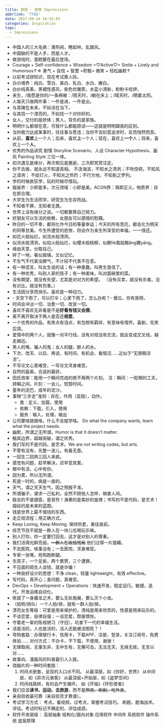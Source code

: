 ```yaml
---
title: 感悟 - 感想 Impressions
abbrlink: '7742'
date: 2017-09-24 16:52:03
categories: Inspiration
tags:
  - Impressions
---
```


- 中国人的三大毛病：凑热闹，瞎起哄，乱跟风。
- 中国缺的不是人手，而是人才。
- 做游戏时，蛋糕要在最后登场。
- Courage + Self-confidence + Wisedom =♡Active♡= Smile + Lively and Humorous↑☆
  勇气 + 自信 + 智慧 =积极= 微笑 + 轻松幽默↑
- 以前考试拼知识，现在考试靠人际。
- 白の境界：纯白、雪白、美白、乳白、水白、嫩白。
- 白纱纯真美，黑裙性感风，紫色优雅质，水蓝小清新，粉粉卡哇伊。
- 来生，/我愿是你的/一条棉被：/雨天时，/躺在床上；/晴天时，/晒着太阳。
- 人每天只做两件事：一件是进，一件是出。
- 与其赌在未来，不如活在当下。
- 与其找一个漂亮的，不如找一个对你好的。
- 女人，交付的是娇体；男人，背负的是家族。
- 明明什么都很在意，可我什么都能原谅——这就是明明跟我的区别。
- 当你极力达成某事时，往往事与愿违；当你不去刻意追求时，反而悄然而至。
- 从前，**喜欢**上一个人；后来，喜欢**上**一个人；现在，喜欢上**一个**人；将来，喜欢上一个**人**。
- 优秀的作品讲究 剧情 Storyline Scenario、人设 Character Hypothesis、画风 Painting Style 三位一体。
- 初次遇见是缘分，再次相见是邂逅，三次即冥冥注定。
- 你不去做，就永远不知道真相。
  不汲海滨，不知水之清洌；不吹倥侗，不知风之凛冽；
  不捉灯火，不知光之热烈；不行方地，不知影之罗列。
- 学的时候疯狂学，玩的时候尽情玩。
- 服装界：少即是多。次元领域：小即是美。ACGN界：萌即正义。物质界：存在即合理。
- 大学生为生活而学，研究生为生存而战。
- 不知者不罪，无知者无畏。
- 世界上没有缘分之说。一切都要靠自己努力。
- 好朋友可以生活的依赖，女朋友可以感情的慰藉。
- 昨日的一切不幸，都将化作今日的等量幸运；今天的所有苦厄，都会化为明天的同等甘美。今生所遭受的悲惨，将会作为来生所享受的幸福，一一惜还。
- 如花火般灿烂，如流水般清洌。
- 似流水般清洌，似焰火般灿烂，似櫻木般桃柳，似颲liè風般䬓ǎng颺yáng。
- 缘由天意，分取自己。
- 碎了一地，看似玻璃，又似记忆。
- 不生气不代表没脾气，不计较不代表不在意。
- 有一种谎言，叫女生说的话；有一种愚蠢，叫男生竟信了。
- 有一种优秀，叫别人家的孩子；有一种美味，叫对面碗里的菜。
- 没有期望，就没有失望，尤其是对对方的希望。
 （没有买卖，就没有杀害。没有对比，就没有伤害。）
- 生活因分享而快乐。喜欢是一种动力。
- \- 天空下雨了，可以打伞；心里下雨了，怎么办呢？- 傻瓜，你有我呀。
- 时间会冲淡一切、治愈一切、改变一切。
- 喜欢不喜欢无非看是不是**好看有钱又会撩**。
- 离不离开取决于两人是否还**相爱**。
- 一个优秀的作品，有笑点有泪点，有包袱有羁绊，有意味有情怀。喜剧，先笑后哭。
- 爱情中的两个人，就像一对平行线，没有对视没有交流，就会变成交叉线，越走越远。
- 男人的嘴，骗人的鬼；女人的腿，醉人的水。
- 下次、改天、以后、再说、有时间、有机会、看情况……近似于“无限期凉凉”。
- 不写论文心里难受，一写论文浑身难受。
- 自然的最美，合适的最好。
- 田氏效率：能用一个瞬间完成的绝不用两个片刻。
  注：瞬间：一眨眼的工夫，转瞬之间。片刻：一会儿，短暂时间。
- 童年的泥巴，成年的泥沙。
- 事物“三步走”准则：存在，作用（显隐），动作。
  - 类：定义，加载，使用
  - 依赖：下载，引入，使用
  - 服务：输入，处理，输出
- 公司要啥就做啥，什么不会就学啥。
  Do what the company wants, learn what the project needs.
- 幽默，所谓之无所谓。Humor is that it doesn’t matter.
- 触其边界，超越突破，谓之优秀。
- 我们写的不是代码，是艺术。We are not writing codes, but arts.
- 不管有没有，先整一波儿，有备无患。
- 一回生二回熟三回人来疯。
- 感觉有问题，趁早解决，迟早受其累。
- 眼中有活，心中有你。
- 因为累，所以无所谓。
- 死是一时的，病是一直的。
- 天气，谓之天天生气，因之预报不准。
- 所谓骗子，谋求一己私利，全然不顾他人怎样，祸害人间。
- 敲击的不是键盘，是音符！演奏的是美妙的旋律；书写的不是代码，是艺术！描绘的是未来的蓝图。
- 钱是世界上最不值钱的东西。
- 走正规流程；用正确方式。
- Keep Loving, Keep Moving. 保持热爱，勇往直前。
- 综艺节目不就是一群人在一块儿吃喝玩乐嘛。
- 别人打你，你一定要打回去，这才是对别人的尊重。
- 我们活得光鲜亮丽，~~一群人在收拾残局~~ 他们过得一片狼藉。
- 不去医院，啥事没有；一去医院，浑身难受。
- 专家一张嘴，抢购跑断腿。
- 生孩子，一个足矣，两个累赘，三个遭罪。
- 不见面的陌生人谈钱，就是诈骗！
- 一种良好设计的思想：干净 clean，轻量 lightweight，有效 effective。
- 写代码，真开心；查问题，真难受。
- DevOps = Development + Operations：快速开发，稳定运行。敏捷，迭代。开发运维自动化。
- 练就了一身屠龙之术，要么无处施展，要么灭个小虫。
- （拍照/排队）一个人拍/排，就有一群人拍/排。
- 漂亮女生等级：可爱是用来保护的，清纯是用来欣赏的，性感是用来玩乐的。
- 不谈恋爱，自律自强；一谈恋爱，颓废惆怅。
- 守着老一辈的陈规陋习（守旧），坑害下一代的幸福生活。
- 活是活的，人也是活的，活人还能被活困死？！
- 导购套路：办理银行卡、信用卡，下载APP、注册、登录，关注订阅号，免费体验……
  对付方式：不办卡，不下载，不使用，谢谢！
- 无理取闹，无事生非，无中生有，无懈可击，无法无天，无缘无故，无言以对……
- 故事向、漫画风的科普最引人入胜。
- 烧脑片的一种时间套路：
  1. 时间点嵌套，呈现的入口点不同。
  从最深层，如《你好，世界》
  从中间层，如《异次元骇客》
  从最深层+开始层，如《盗梦空间》
  2. 时间线跳转，有的会产生循环。
  如《开端》《环形使者》
- 我们应该**读书、运动、去旅游**，而不是~~熬夜、刷剧、吃外卖~~。
- 亲自验收最可靠（亲自验货才靠谱）。
- 考试学习方式：
  考点。看视频，过考点，掌握考试技巧。
  刷题。题海战术。
  评估。考试时标记不确定的，评估成绩。
- 软件开发层级：
高层抽象
结构化/面向对象
应用软件
中间件
系统软件
操作系统
底层原理

